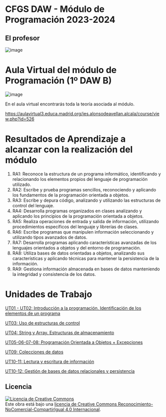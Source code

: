 # CFGS DAW - Módulo de Programación 2023-2024

## El profesor

![image](https://user-images.githubusercontent.com/91023374/191248917-9de9a341-2b66-4660-bf6a-74c420edbca0.png)

# Aula Virtual del módulo de Programación (1º DAW B)

![image](https://user-images.githubusercontent.com/91023374/137005780-b6054a28-b223-4614-a395-e57472378d84.png)

En el aula virtual encontrarás toda la teoría asociada al módulo.

https://aulavirtual3.educa.madrid.org/ies.alonsodeavellan.alcala/course/view.php?id=526


# Resultados de Aprendizaje a alcanzar con la realización del módulo

1. RA1: Reconoce la estructura de un programa informático, identificando y relacionando los elementos propios del lenguaje de programación utilizado.
2. RA2: Escribe y prueba programas sencillos, reconociendo y aplicando los fundamentos de la programación orientada a objetos.
3. RA3: Escribe y depura código, analizando y utilizando las estructuras de control del lenguaje.
4. RA4: Desarrolla programas organizados en clases analizando y aplicando los principios de la programación orientada a objetos.
5. RA5: Realiza operaciones de entrada y salida de información, utilizando procedimientos específicos del lenguaje y librerías de clases.
6. RA6: Escribe programas que manipulen información seleccionando y utilizando tipos avanzados de datos.
7. RA7: Desarrolla programas aplicando características avanzadas de los lenguajes orientados a objetos y del entorno de programación.
8. RA8: Utiliza bases de datos orientadas a objetos, analizando sus características y aplicando técnicas para mantener la persistencia de la información.
9. RA9: Gestiona información almacenada en bases de datos manteniendo la integridad y consistencia de los datos.
    

# Unidades de Trabajo

[UT01 - UT02: Introducción a la programación. Identificación de los elementos de un programa](https://github.com/Trinal17/Programacion-01)

[UT03: Uso de estructuras de control](https://github.com/Trinal17/Programacion-03)

[UT04: String y Array. Estructuras de almacenamiento](https://github.com/Trinal17/Programacion-04)

[UT05-06-07-08: Programación Orientada a Objetos + Excepciones](https://github.com/Trinal17/Programacion-05)

[UT09: Colecciones de datos](https://github.com/Trinal17/Programacion-06)

[UT10-11: Lectura y escritura de información](https://github.com/Trinal17/Programacion-07)

[UT10-12: Gestión de bases de datos relacionales y persistencia](https://github.com/Trinal17/Programacion-08)



## Licencia

<a rel="license" href="http://creativecommons.org/licenses/by-nc-sa/4.0/"><img alt="Licencia de Creative Commons" style="border-width:0" src="https://i.creativecommons.org/l/by-nc-sa/4.0/88x31.png" /></a><br />Este obra está bajo una <a rel="license" href="http://creativecommons.org/licenses/by-nc-sa/4.0/">licencia de Creative Commons Reconocimiento-NoComercial-CompartirIgual 4.0 Internacional</a>.
